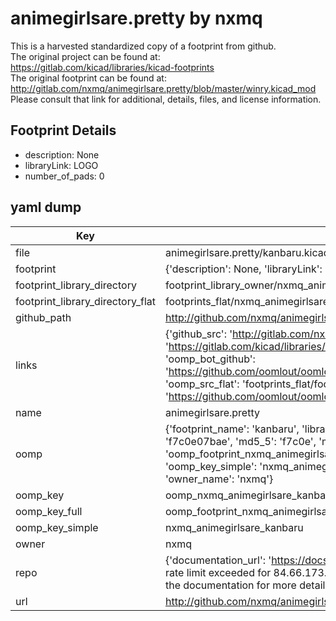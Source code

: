 # animegirlsare.pretty by nxmq  
This is a harvested standardized copy of a footprint from github.  
The original project can be found at:  
https://gitlab.com/kicad/libraries/kicad-footprints  
The original footprint can be found at:
http://gitlab.com/nxmq/animegirlsare.pretty/blob/master/winry.kicad_mod
Please consult that link for additional, details, files, and license information.  
## Footprint Details
* description: None  
* libraryLink: LOGO  
* number_of_pads: 0  
## yaml dump  
| Key | Value |  
| --- | --- |  
| file | animegirlsare.pretty/kanbaru.kicad_mod |  
| footprint | {'description': None, 'libraryLink': 'LOGO', 'number_of_pads': 0} |  
| footprint_library_directory | footprint_library_owner/nxmq_animegirlsare.pretty |  
| footprint_library_directory_flat | footprints_flat/nxmq_animegirlsare_kanbaru/working |  
| github_path | http://github.com/nxmq/animegirlsare.pretty/blob/master/kanbaru.kicad_mod |  
| links | {'github_src': 'http://gitlab.com/nxmq/animegirlsare.pretty/blob/master/winry.kicad_mod', 'github_src_repo': 'https://gitlab.com/kicad/libraries/kicad-footprints', 'oomp_bot': 'footprints/nxmq_animegirlsare_kanbaru/working', 'oomp_bot_github': 'https://github.com/oomlout/oomlout_oomp_footprint_bot/tree/main/footprints/nxmq_animegirlsare_kanbaru/working', 'oomp_src_flat': 'footprints_flat/footprints_flat/nxmq_animegirlsare_kanbaru/working', 'oomp_src_flat_github': 'https://github.com/oomlout/oomlout_oomp_footprint_src/tree/main/footprints_flat/nxmq_animegirlsare_kanbaru/working'} |  
| name | animegirlsare.pretty |  
| oomp | {'footprint_name': 'kanbaru', 'library_name': 'animegirlsare', 'md5': 'f7c0e07baee1615a8fb4fcee81110310', 'md5_10': 'f7c0e07bae', 'md5_5': 'f7c0e', 'md5_6': 'f7c0e0', 'oomp_key': 'oomp_nxmq_animegirlsare_kanbaru', 'oomp_key_extra': 'oomp_footprint_nxmq_animegirlsare_kanbaru', 'oomp_key_full': 'oomp_footprint_nxmq_animegirlsare_kanbaru_f7c0e0', 'oomp_key_simple': 'nxmq_animegirlsare_kanbaru', 'original_filename': 'animegirlsare.pretty/kanbaru.kicad_mod', 'owner_name': 'nxmq'} |  
| oomp_key | oomp_nxmq_animegirlsare_kanbaru |  
| oomp_key_full | oomp_footprint_nxmq_animegirlsare_kanbaru |  
| oomp_key_simple | nxmq_animegirlsare_kanbaru |  
| owner | nxmq |  
| repo | {'documentation_url': 'https://docs.github.com/rest/overview/resources-in-the-rest-api#rate-limiting', 'message': "API rate limit exceeded for 84.66.173.59. (But here's the good news: Authenticated requests get a higher rate limit. Check out the documentation for more details.)"} |  
| url | http://github.com/nxmq/animegirlsare.pretty |  

